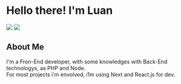 <h1>Hello there! I'm Luan </h1>
<!-- 3e3176 -->
<p>
    <img src="https://img.shields.io/static/v1?label=&message=MasterComps&color=3e3176&style=for-the-badge&logo=ghost"/>
    <img src="https://img.shields.io/static/v1?label=&message=LuanSantos&color=0a66c2&style=for-the-badge&logo=linkedin"/>
</p>

<h2>About Me</h2>

I'm a Fron-End developer, with some knowledges with Back-End technologys, as PHP and Node.
<br>
For most projects i'm envolved, i1m using Next and React.js for dev.